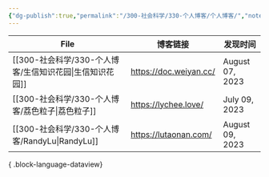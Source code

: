 ```yaml
---
{"dg-publish":true,"permalink":"/300-社会科学/330-个人博客/个人博客/","noteIcon":""}
---
```


| File                                      | 博客链接                   | 发现时间            |
| ----------------------------------------- | ---------------------- | --------------- |
| [[300-社会科学/330-个人博客/生信知识花园\|生信知识花园]]   | https://doc.weiyan.cc/ | August 07, 2023 |
| [[300-社会科学/330-个人博客/荔色粒子\|荔色粒子]]       | https://lychee.love/   | July 09, 2023   |
| [[300-社会科学/330-个人博客/RandyLu\|RandyLu]] | https://lutaonan.com/  | August 09, 2023 |

{ .block-language-dataview}